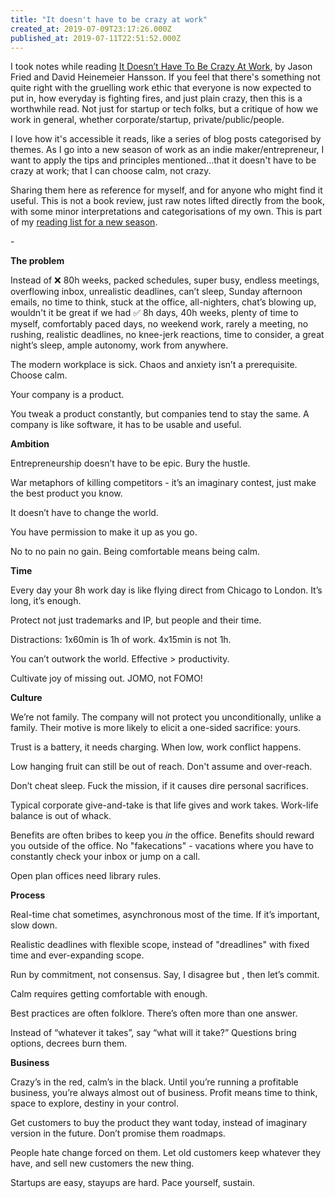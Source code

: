 ```yaml
---
title: "It doesn't have to be crazy at work"
created_at: 2019-07-09T23:17:26.000Z
published_at: 2019-07-11T22:51:52.000Z
---
```

I took notes while reading [It Doesn’t Have To Be Crazy At Work](https://www.goodreads.com/book/show/38900866-it-doesn-t-have-to-be-crazy-at-work), by Jason Fried and David Heinemeier Hansson. If you feel that there's something not quite right with the gruelling work ethic that everyone is now expected to put in, how everyday is fighting fires, and just plain crazy, then this is a worthwhile read. Not just for startup or tech folks, but a critique of how we work in general, whether corporate/startup, private/public/people. 

  

I love how it's accessible it reads, like a series of blog posts categorised by themes. As I go into a new season of work as an indie maker/entrepreneur, I want to apply the tips and principles mentioned...that it doesn't have to be crazy at work; that I can choose calm, not crazy.  

  

Sharing them here as reference for myself, and for anyone who might find it useful. This is not a book review, just raw notes lifted directly from the book, with some minor interpretations and categorisations of my own. This is part of my [reading list for a new season](https://200wordsaday.com/words/reading-list-for-a-new-season-220315d233ada32ec9). 

  

\-

  

**The problem**

Instead of ❌ 80h weeks, packed schedules, super busy, endless meetings, overflowing inbox, unrealistic deadlines, can’t sleep, Sunday afternoon emails, no time to think, stuck at the office, all-nighters, chat’s blowing up, wouldn't it be great if we had ✅ 8h days, 40h weeks, plenty of time to myself, comfortably paced days, no weekend work, rarely a meeting, no rushing, realistic deadlines, no knee-jerk reactions, time to consider, a great night’s sleep, ample autonomy, work from anywhere.

The modern workplace is sick. Chaos and anxiety isn’t a prerequisite. Choose calm.  

Your company is a product.

You tweak a product constantly, but companies tend to stay the same. A company is like software, it has to be usable and useful.

  

**Ambition**

Entrepreneurship doesn’t have to be epic. Bury the hustle.

War metaphors of killing competitors - it’s an imaginary contest, just make the best product you know.

It doesn’t have to change the world.

You have permission to make it up as you go.

No to no pain no gain. Being comfortable means being calm.

  

**Time**

Every day your 8h work day is like flying direct from Chicago to London. It’s long, it’s enough.

Protect not just trademarks and IP, but people and their time.

Distractions: 1x60min is 1h of work. 4x15min is not 1h.

You can’t outwork the world. Effective > productivity.

Cultivate joy of missing out. JOMO, not FOMO!

  

**Culture**

We’re not family. The company will not protect you unconditionally, unlike a family. Their motive is more likely to elicit a one-sided sacrifice: yours.

Trust is a battery, it needs charging. When low, work conflict happens.

Low hanging fruit can still be out of reach. Don't assume and over-reach.

Don’t cheat sleep. Fuck the mission, if it causes dire personal sacrifices.

Typical corporate give-and-take is that life gives and work takes. Work-life balance is out of whack.

Benefits are often bribes to keep you _in_ the office. Benefits should reward you outside of the office. No "fakecations" - vacations where you have to constantly check your inbox or jump on a call.

Open plan offices need library rules.

  

**Process**

Real-time chat sometimes, asynchronous most of the time. If it’s important, slow down.

Realistic deadlines with flexible scope, instead of "dreadlines" with fixed time and ever-expanding scope.

Run by commitment, not consensus. Say, I disagree but <explain>, then let’s commit.

Calm requires getting comfortable with enough.

Best practices are often folklore. There’s often more than one answer.

Instead of “whatever it takes”, say “what will it take?” Questions bring options, decrees burn them.

  

**Business**

Crazy’s in the red, calm’s in the black. Until you’re running a profitable business, you’re always almost out of business. Profit means time to think, space to explore, destiny in your control.

Get customers to buy the product they want today, instead of imaginary version in the future. Don’t promise them roadmaps.

People hate change forced on them. Let old customers keep whatever they have, and sell new customers the new thing.

Startups are easy, stayups are hard. Pace yourself, sustain.
